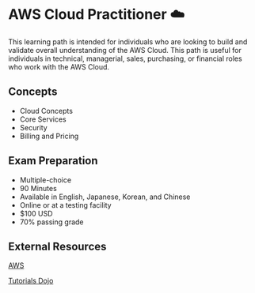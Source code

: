 # AWS Cloud Practitioner :cloud:

This learning path is intended for individuals who are looking to build and validate overall understanding of the AWS Cloud. This path is useful for individuals in technical, managerial, sales, purchasing, or financial roles who work with the AWS Cloud.

## Concepts
* Cloud Concepts
* Core Services
* Security
* Billing and Pricing

## Exam Preparation
* Multiple-choice
* 90 Minutes
* Available in English, Japanese, Korean, and Chinese
* Online or at a testing facility
* $100 USD
* 70% passing grade

## External Resources
[AWS](https://aws.amazon.com/certification/certified-cloud-practitioner/)

[Tutorials Dojo](https://portal.tutorialsdojo.com/)
